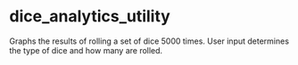 # dice_analytics_utility
Graphs the results of rolling a set of dice 5000 times. User input determines the type of dice and how many are rolled.

